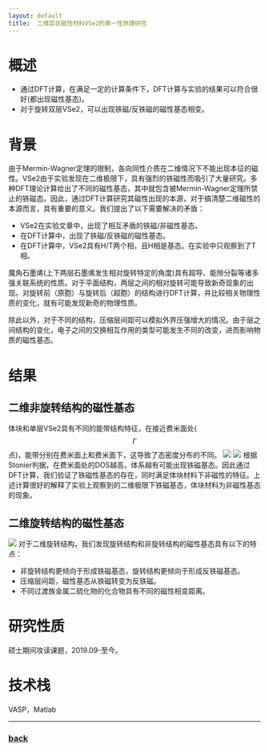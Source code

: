 ```yaml
---
layout: default
title:  二维层状磁性材料VSe2的第一性原理研究
---
```


# 概述
 - 通过DFT计算，在满足一定的计算条件下，DFT计算与实验的结果可以符合很好(都出现磁性基态)。
 - 对于旋转双层VSe2，可以出现铁磁/反铁磁的磁性基态相变。

# 背景
由于Mermin-Wagner定理的限制，各向同性介质在二维情况下不能出现本征的磁性。VSe2由于实验发现在二维极限下，具有强烈的铁磁性而吸引了大量研究。多种DFT理论计算给出了不同的磁性基态，其中就包含被Mermin-Wagner定理所禁止的铁磁态。因此，通过DFT计算研究其磁性出现的本源，对于搞清楚二维磁性的本源而言，具有重要的意义。我们提出了以下需要解决的矛盾：
 - VSe2在实验文章中，出现了相互矛盾的铁磁/非磁性基态。
 - 在DFT计算中，出现了铁磁/反铁磁的磁性基态。
 - 在DFT计算中，VSe2具有H/T两个相，且H相是基态。在实验中只观察到了T相。

魔角石墨烯(上下两层石墨烯发生相对旋转特定的角度)具有超导、能隙分裂等诸多强关联系统的性质。对于平面结构，两层之间的相对旋转可能导致新奇现象的出现。对旋转前（原胞）与旋转后（超胞）的结构进行DFT计算，并比较相关物理性质的变化，就有可能发现新奇的物理性质。

除此以外，对于不同的结构，压缩层间距可以模拟外界压强增大的情况。由于层之间结构的变化，电子之间的交换相互作用的类型可能发生不同的改变，进而影响物质的磁性基态。

# 结果
## 二维非旋转结构的磁性基态
体块和单层VSe2具有不同的能带结构特征，在接近费米面处($$\Gamma$$点)，能带分别在费米面上和费米面下，这导致了态密度分布的不同。
![](/image/bandStructure.jpg)
![](/image/dos.jpg)
根据Stonier判据，在费米面处的DOS越高，体系越有可能出现铁磁基态。因此通过DFT计算，我们验证了铁磁性基态的存在，同时满足体块材料下非磁性的特征。上述计算很好的解释了实验上观察到的二维极限下铁磁基态，体块材料为非磁性基态的现象。

## 二维旋转结构的磁性基态
![](/image/rotatedStructure.jpg)
对于二维旋转结构，我们发现旋转结构和非旋转结构的磁性基态具有以下的特点：
 - 非旋转结构更倾向于形成铁磁基态，旋转结构更倾向于形成反铁磁基态。
 - 压缩层间距，磁性基态从铁磁转变为反铁磁。
 - 不同过渡族金属二硫化物的化合物具有不同的磁性相变距离。

# 研究性质
硕士期间攻读课题，2019.09-至今。

# 技术栈
VASP，Matlab
* * *
### [back](/)